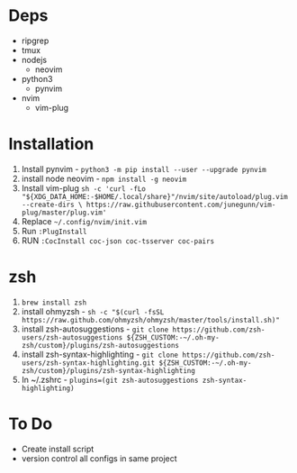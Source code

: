 # Deps
* ripgrep
* tmux
* nodejs
    * neovim 
* python3
    * pynvim
* nvim
    * vim-plug

# Installation
1. Install pynvim - `python3 -m pip install --user --upgrade pynvim`
2. install node neovim - `npm install -g neovim`
3. Install vim-plug `sh -c 'curl -fLo "${XDG_DATA_HOME:-$HOME/.local/share}"/nvim/site/autoload/plug.vim --create-dirs \
       https://raw.githubusercontent.com/junegunn/vim-plug/master/plug.vim'`
4. Replace `~/.config/nvim/init.vim`
5. Run `:PlugInstall`
6. RUN `:CocInstall coc-json coc-tsserver coc-pairs`

# zsh
1. `brew install zsh`
2. install ohmyzsh - `sh -c "$(curl -fsSL https://raw.github.com/ohmyzsh/ohmyzsh/master/tools/install.sh)"` 
3. install zsh-autosuggestions - `git clone https://github.com/zsh-users/zsh-autosuggestions ${ZSH_CUSTOM:-~/.oh-my-zsh/custom}/plugins/zsh-autosuggestions`
4. install zsh-syntax-highlighting - `git clone https://github.com/zsh-users/zsh-syntax-highlighting.git ${ZSH_CUSTOM:-~/.oh-my-zsh/custom}/plugins/zsh-syntax-highlighting`
5. In ~/.zshrc - `plugins=(git zsh-autosuggestions zsh-syntax-highlighting)`

# To Do
* Create install script
* version control all configs in same project
